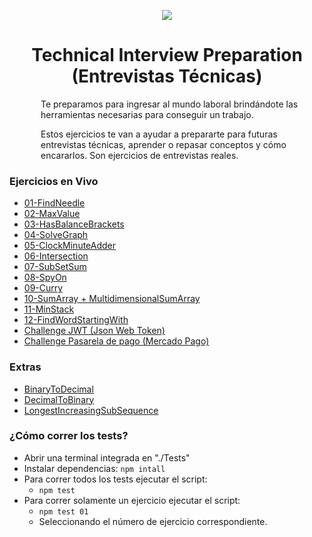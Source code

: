 <p align='center'>
        <img src='https://static.wixstatic.com/media/85087f_0d84cbeaeb824fca8f7ff18d7c9eaafd~mv2.png/v1/fill/w_160,h_30,al_c,q_85,usm_0.66_1.00_0.01/Logo_completo_Color_1PNG.webp' </img>
</p>

<h1 align='center'>Technical Interview Preparation (Entrevistas Técnicas)</h1>

<div style="margin-left:50px">
        <p>Te preparamos para ingresar al mundo laboral brindándote las herramientas necesarias para conseguir un trabajo.</p>
        <p>Estos ejercicios te van a ayudar a prepararte para futuras entrevistas técnicas, aprender o repasar conceptos y cómo encararlos. Son ejercicios de entrevistas reales.</p>
</div>
<div align='left'>
    <h3>Ejercicios en Vivo</h3>

- [01-FindNeedle](/Ejercicios/01-FindNeedle/)
- [02-MaxValue](/Ejercicios/03-MaxValue/)
- [03-HasBalanceBrackets](/Ejercicios/06-HasBalancedBrackets/)
- [04-SolveGraph](/Ejercicios/07-SolveGraph/)
- [05-ClockMinuteAdder](/Ejercicios/11-ClockMinuteAdder/)
- [06-Intersection](/Ejercicios/12-Intersection/)
- [07-SubSetSum](/Ejercicios/13-SubSetSum/)
- [08-SpyOn](Ejercicios/15-SpyOn/)
- [09-Curry](Ejercicios/16-Curry/)
- [10-SumArray + MultidimensionalSumArray](/Ejercicios/02-SumArray/)
- [11-MinStack](Ejercicios/05-MinStack/)
- [12-FindWordStartingWith](/Ejercicios/08-FindWordStartingWith/)
- [Challenge JWT (Json Web Token)](/Ejercicios/Challenges/JWT.md)
- [Challenge Pasarela de pago (Mercado Pago)](/Ejercicios/Challenges/Mercado%20Pago.md)

### Extras

- [BinaryToDecimal](Ejercicios/09-BinaryToDecimal/)
- [DecimalToBinary](Ejercicios/10-DecimalToBynary/)
- [LongestIncreasingSubSequence](Ejercicios/14-LongestIncreasingSubSequence/)

### ¿Cómo correr los tests?

- Abrir una terminal integrada en "./Tests"
- Instalar dependencias: `npm intall`
- Para correr todos los tests ejecutar el script:
  - `npm test`
- Para correr solamente un ejercicio ejecutar el script:
  - `npm test 01`
  - Seleccionando el número de ejercicio correspondiente.
